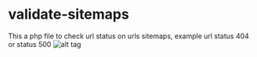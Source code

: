# validate-sitemaps
This a php file to check url status on urls sitemaps, example  url status 404 or status 500
![alt tag]("https://cloud.githubusercontent.com/assets/5267218/22718215/b9206fd6-ed64-11e6-9fd2-6fa09d38b44d.PNG")

